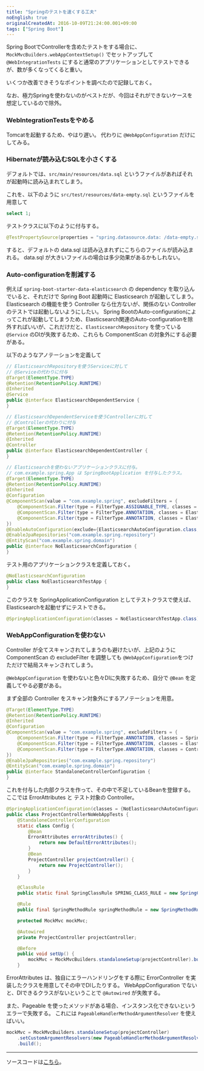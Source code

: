 ```yaml
---
title: "Springのテストを速くする工夫"
noEnglish: true
originalCreatedAt: 2016-10-09T21:24:00.001+09:00
tags: ["Spring Boot"]
---
```

Spring BootでControllerを含めたテストをする場合に、`MockMvcBuilders.webAppContextSetup()` でセットアップして `@WebIntegrationTests` にすると通常のアプリケーションとしてテストできるが、数が多くなってくると重い。

いくつか改善できそうなポイントを調べたので記録しておく。

なお、極力Springを使わないのがベストだが、今回はそれができないケースを想定しているので除外。
<!--more-->

### WebIntegrationTestsをやめる

Tomcatを起動するため、やはり遅い。
代わりに `@WebAppConfiguration` だけにしてみる。

### Hibernateが読み込むSQLを小さくする

デフォルトでは、`src/main/resources/data.sql` というファイルがあればそれが起動時に読み込まれてしまう。

これを、以下のように `src/test/resources/data-empty.sql` というファイルを用意して

```sql
select 1;
```

テストクラスに以下のように付与する。

```java
@TestPropertySource(properties = "spring.datasource.data: /data-empty.sql")
```

すると、デフォルトの data.sql は読み込まれずにこちらのファイルが読み込まれる。
data.sql が大きいファイルの場合は多少効果があるかもしれない。

### Auto-configurationを削減する

例えば `spring-boot-starter-data-elasticsearch` の dependency を取り込んでいると、それだけで Spring Boot 起動時に Elasticsearch が起動してしまう。
Elasticsearch の機能を使う Controller なら仕方ないが、関係のない Controller のテストでは起動しないようにしたい。
Spring BootのAuto-configurationによってこれが起動してしまうため、Elasticsearch関連のAuto-configurationを除外すればいいが、これだけだと、`ElasticsearchRepository` を使っている `@Service` のDIが失敗するため、これらも ComponentScan の対象外にする必要がある。

以下のようなアノテーションを定義して

```java
// ElasticsearchRepositoryを使うServiceに対して
// @Serviceの代わりに付与
@Target(ElementType.TYPE)
@Retention(RetentionPolicy.RUNTIME)
@Inherited
@Service
public @interface ElasticsearchDependentService {
}

// ElasticsearchDependentServiceを使うControllerに対して
// @Controllerの代わりに付与
@Target(ElementType.TYPE)
@Retention(RetentionPolicy.RUNTIME)
@Inherited
@Controller
public @interface ElasticsearchDependentController {
}

// Elasticsearchを使わないアプリケーションクラスに付与。
// com.example.spring.App は SpringBootApplication を付与したクラス。
@Target(ElementType.TYPE)
@Retention(RetentionPolicy.RUNTIME)
@Inherited
@Configuration
@ComponentScan(value = "com.example.spring", excludeFilters = {
    @ComponentScan.Filter(type = FilterType.ASSIGNABLE_TYPE, classes = App.class),
    @ComponentScan.Filter(type = FilterType.ANNOTATION, classes = ElasticsearchDependentService.class),
    @ComponentScan.Filter(type = FilterType.ANNOTATION, classes = ElasticsearchDependentController.class)
})
@EnableAutoConfiguration(exclude={ElasticsearchAutoConfiguration.class, ElasticsearchDataAutoConfiguration.class})
@EnableJpaRepositories("com.example.spring.repository")
@EntityScan("com.example.spring.domain")
public @interface NoElasticsearchConfiguration {
}
```

テスト用のアプリケーションクラスを定義しておく。

```java
@NoElasticsearchConfiguration
public class NoElasticsearchTestApp {
}
```

このクラスを SpringApplicationConfiguration としてテストクラスで使えば、Elasticsearchを起動せずにテストできる。

```java
@SpringApplicationConfiguration(classes = NoElasticsearchTestApp.class)
```

### WebAppConfigurationを使わない

Controller が全てスキャンされてしまうのも避けたいが、上記のように ComponentScan の excludeFilter を調整しても `@WebAppConfiguration`をつけただけで結局スキャンされてしまう。

`@WebAppConfiguration` を使わないと色々DIに失敗するため、自分で `@Bean` を定義してやる必要がある。

まず全部の Controller をスキャン対象外にするアノテーションを用意。

```java
@Target(ElementType.TYPE)
@Retention(RetentionPolicy.RUNTIME)
@Inherited
@Configuration
@ComponentScan(value = "com.example.spring", excludeFilters = {
    @ComponentScan.Filter(type = FilterType.ANNOTATION, classes = SpringBootApplication.class),
    @ComponentScan.Filter(type = FilterType.ANNOTATION, classes = ElasticsearchDependentService.class),
    @ComponentScan.Filter(type = FilterType.ANNOTATION, classes = Controller.class)
})
@EnableJpaRepositories("com.example.spring.repository")
@EntityScan("com.example.spring.domain")
public @interface StandaloneControllerConfiguration {
}
```

これを付与した内部クラスを作って、その中で不足しているBeanを登録する。
ここでは ErrorAttributes と テスト対象の Controller。

```java
@SpringApplicationConfiguration(classes = {NoElasticsearchAutoConfigurationConfiguration.class, ProjectControllerNoWebAppTests.Config.class})
public class ProjectControllerNoWebAppTests {
    @StandaloneControllerConfiguration
    static class Config {
        @Bean
        ErrorAttributes errorAttributes() {
            return new DefaultErrorAttributes();
        }
        @Bean
        ProjectController projectController() {
            return new ProjectController();
        }
    }

    @ClassRule
    public static final SpringClassRule SPRING_CLASS_RULE = new SpringClassRule();

    @Rule
    public final SpringMethodRule springMethodRule = new SpringMethodRule();

    protected MockMvc mockMvc;

    @Autowired
    private ProjectController projectController;

    @Before
    public void setUp() {
        mockMvc = MockMvcBuilders.standaloneSetup(projectController).build();
    }
```

ErrorAttributes は、独自にエラーハンドリングをする際に ErrorController を実装したクラスを用意してその中でDIしたりする。
WebAppConfiguration でないと、DIできるクラスがないということで `@Autowired` が失敗する。

また、Pageable を使ったメソッドがある場合、インスタンス化できないというエラーで失敗する。
これには `PageableHandlerMethodArgumentResolver` を使えばいい。

```java
mockMvc = MockMvcBuilders.standaloneSetup(projectController)
    .setCustomArgumentResolvers(new PageableHandlerMethodArgumentResolver())
    .build();
```

----

ソースコードは[こちら](https://github.com/ksoichiro/spring-boot-practice/tree/master/contents/20160927-mock-controller-tests)。
